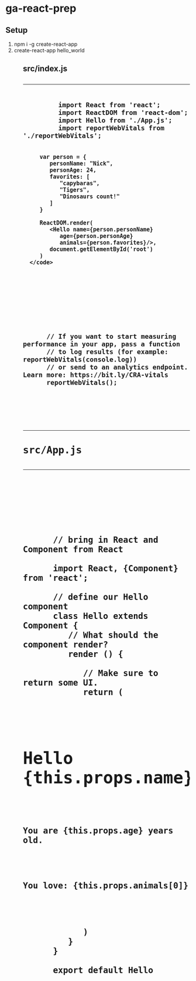 # ga-react-prep

<h2>Setup</h2>

<ol>
 <li>npm i -g create-react-app</li>
 <li>create-react-app hello_world</li>
<ol>

<h2>src/index.js<h2><hr>
      <pre>
         <code>
         import React from 'react';
         import ReactDOM from 'react-dom';
         import Hello from './App.js';
         import reportWebVitals from './reportWebVitals';


         var person = {
            personName: "Nick",
            personAge: 24,
            favorites: [
               "capybaras",
               "Tigers",
               "Dinosaurs count!"
            ]
         }

         ReactDOM.render(
            <Hello name={person.personName}
               age={person.personAge}
               animals={person.favorites}/>,
            document.getElementById('root')
         )
      </code>
   </pre>

   <p>
      // If you want to start measuring performance in your app, pass a function
      // to log results (for example: reportWebVitals(console.log))
      // or send to an analytics endpoint. Learn more: https://bit.ly/CRA-vitals
      reportWebVitals();
   </p>
</div>

<hr><h2>src/App.js<h2><hr>

   <pre>
      <code>
      // bring in React and Component from React

      import React, {Component} from 'react';

      // define our Hello component
      class Hello extends Component {
         // What should the component render?
         render () {

            // Make sure to return some UI.
            return (
               <div>
                  <h1>Hello {this.props.name}!</h1>
                  <p>You are {this.props.age} years old.</p>
                  <p>You love: {this.props.animals[0]}</p>
               </div>
            )
         }
      }

      export default Hello
      </code>
   </pre>
</div>